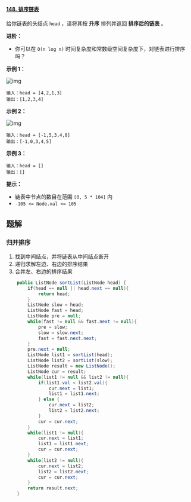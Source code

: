 #### [148. 排序链表](https://leetcode-cn.com/problems/sort-list/)



给你链表的头结点 `head` ，请将其按 **升序** 排列并返回 **排序后的链表** 。

**进阶：**

-   你可以在 `O(n log n)` 时间复杂度和常数级空间复杂度下，对链表进行排序吗？

 

**示例 1：**

![img](https://assets.leetcode.com/uploads/2020/09/14/sort_list_1.jpg)

```
输入：head = [4,2,1,3]
输出：[1,2,3,4]
```

**示例 2：**

![img](https://assets.leetcode.com/uploads/2020/09/14/sort_list_2.jpg)

```
输入：head = [-1,5,3,4,0]
输出：[-1,0,3,4,5]
```

**示例 3：**

```
输入：head = []
输出：[]
```

 

**提示：**

-   链表中节点的数目在范围 `[0, 5 * 104]` 内
-   `-105 <= Node.val <= 105`



## 题解

### 归并排序

1.  找到中间结点，并将链表从中间结点断开
2.  递归求解左边、右边的排序结果
3.  合并左、右边的排序结果

```java
    public ListNode sortList(ListNode head) {
        if(head == null || head.next == null){
            return head;
        }
        ListNode slow = head;
        ListNode fast = head;
        ListNode pre = null;
        while(fast != null && fast.next != null){
            pre = slow;
            slow = slow.next;
            fast = fast.next.next;
        }
        pre.next = null;
        ListNode list1 = sortList(head);
        ListNode list2 = sortList(slow);
        ListNode result = new ListNode();
        ListNode cur = result;
        while(list1 != null && list2 != null){
            if(list1.val < list2.val){
                cur.next = list1;
                list1 = list1.next;
            } else {
                cur.next = list2;
                list2 = list2.next;
            }
            cur = cur.next;
        }
        while(list1 != null){
            cur.next = list1;
            list1 = list1.next;
            cur = cur.next;
        }
        while(list2 != null){
            cur.next = list2;
            list2 = list2.next;
            cur = cur.next;
        }
        return result.next;
    }
```

